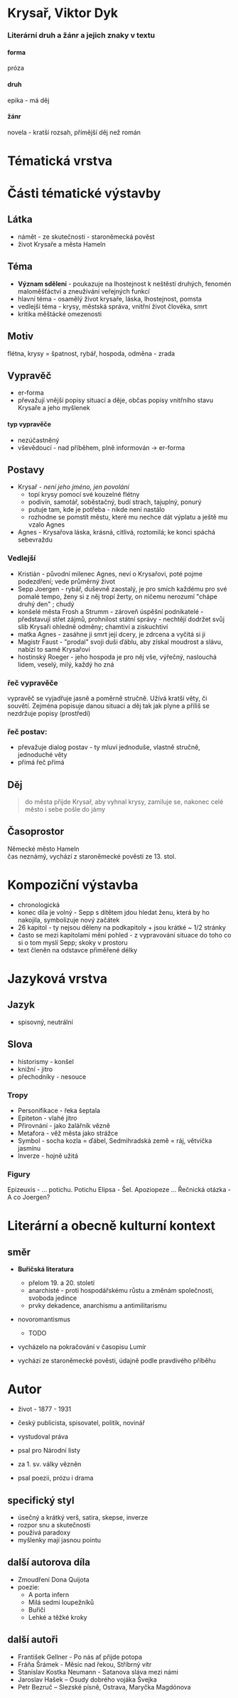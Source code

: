 # Krysař, Viktor Dyk

### Literární druh a žánr a jejich znaky v textu
#### forma
próza
#### druh
epika - má děj
#### žánr
novela - kratší rozsah, přímější děj než román

# Tématická vrstva
# Části tématické výstavby
## Látka
* námět - ze skutečnosti - staroněmecká pověst
* život Krysaře a města Hameln

## Téma
* **Význam sdělení** - poukazuje na lhostejnost k neštěstí druhých, fenomén maloměšťáctví a zneužívání veřejných funkcí
* hlavní téma - osamělý život krysaře, láska, lhostejnost, pomsta
* vedlejší téma - krysy, městská správa, vnitřní život člověka, smrt
* kritika měštácké omezenosti

## Motiv
flétna, krysy = špatnost, rybář, hospoda, odměna - zrada

## Vypravěč
* er-forma
* převažují vnější popisy situací a děje, občas popisy vnitřního stavu Krysaře a jeho myšlenek 

#### typ vypravěče
* nezúčastněný
* vševědoucí - nad příběhem, plně informován -> er-forma

## Postavy
* Krysař - _není jeho jméno, jen povolání_
	* topí krysy pomocí své kouzelné flétny
	* podivín, samotář, soběstačný, budí strach, tajuplný, ponurý
	* putuje tam, kde je potřeba - nikde není nastálo
	* rozhodne se pomstít městu, které mu nechce dát výplatu a ještě mu vzalo Agnes
* Agnes - Krysařova láska, krásná, citlivá, roztomilá; ke konci spáchá sebevraždu

### Vedlejší
* Kristián - původní milenec Agnes, neví o Krysařovi, poté pojme podezdření; vede průměrný život
* Sepp Joergen - rybář, duševně zaostalý, je pro smích každému pro své pomalé tempo, ženy si z něj tropí žerty, on ničemu nerozumí "chápe druhý den" ; chudý
* konšelé města Frosh a Strumm - zároveň úspěšní podnikatelé - představují střet zájmů, prohnilost státní správy - nechtějí dodržet svůj slib Krysaři ohledně odměny; chamtiví a ziskuchtiví
* matka Agnes - zasáhne ji smrt její dcery, je zdrcena a vyčítá si ji
* Magistr Faust - "prodal" svoji duši ďáblu, aby získal moudrost a slávu, nabízí to samé Krysařovi 
* hostinský Roeger - jeho hospoda je pro něj vše, výřečný, naslouchá lidem, veselý, milý, každý ho zná


### řeč vypravěče
vypravěč se vyjadřuje jasně a poměrně stručně. Užívá kratší věty, či souvětí.
Zejména popisuje danou situaci a děj tak jak plyne a příliš se nezdržuje popisy (prostředí)

### řeč postav:
* převažuje dialog postav - ty mluví jednoduše, vlastně stručně, jednoduché věty
* přímá řeč přímá

## Děj
> do města přijde Krysař, aby vyhnal krysy, zamiluje se, nakonec celé město i sebe pošle do jámy

## Časoprostor
Německé město Hameln  
čas neznámý, vychází z staroněmecké pověsti ze 13. stol.

# Kompoziční výstavba
* chronologická
* konec díla je volný - Sepp s dítětem jdou hledat ženu, která by ho nakojila, symbolizuje nový začátek  
* 26 kapitol - ty nejsou děleny na podkapitoly + jsou krátké ~ 1/2 stránky  
* často se mezi kapitolami mění pohled - z vypravování situace do toho co si o tom myslí Sepp; skoky v prostoru  
* text členěn na odstavce přiměřené délky

# Jazyková vrstva
## Jazyk
* spisovný, neutrální

## Slova
* historismy - konšel
* knižní - jitro
* přechodníky - nesouce

### Tropy
* Personifikace - řeka šeptala
* Epiteton - vlahé jitro
* Přirovnání - jako žalářník vězně
* Metafora - věž města jako strážce
* Symbol - socha kozla = ďábel, Sedmihradská země = ráj, větvička jasmínu
* Inverze - hojně užitá

### Figury
Epizeuxis - ... potichu. Potichu
Elipsa - Šel.
Apoziopeze ...
Řečnická otázka - A co Joergen?

# Literární a obecně kulturní kontext
## směr
* **Buřičská literatura**
	* přelom 19. a 20. století
	* anarchisté - proti hospodářskému růstu a změnám společnosti, svoboda jedince
	* prvky dekadence, anarchismu a antimilitarismu

* novoromantismus
	- TODO

* vycházelo na pokračování v časopisu Lumír
* vychází ze staroněmecké pověsti, údajně podle pravdivého příběhu

# Autor
* život - 1877 - 1931
* český publicista, spisovatel, politik, novinář
* vystudoval práva
* psal pro Národní listy

* za 1. sv. války vězněn

* psal poezii, prózu i drama

## specifický styl
* úsečný a krátký verš, satira, skepse, inverze
* rozpor snu a skutečnosti
* používá paradoxy
* myšlenky mají jasnou pointu

## další autorova díla
- Zmoudření Dona Quijota
- poezie:
	* A porta infern
	* Milá sedmi loupežníků
	* Buřiči
	* Lehké a těžké kroky

## další autoři
* František Gellner - Po nás ať přijde potopa
* Fráňa Šrámek - Měsíc nad řekou, Stříbrný vítr
* Stanislav Kostka Neumann - Satanova sláva mezi námi
* Jaroslav Hašek – Osudy dobrého vojáka Švejka
* Petr Bezruč – Slezské písně, Ostrava, Maryčka Magdónova
 